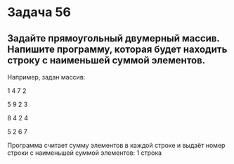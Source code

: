 # Задача 56 # 

## Задайте прямоугольный двумерный массив. Напишите программу, которая будет находить строку с наименьшей суммой элементов. ##

Например, задан массив:

1 4 7 2

5 9 2 3

8 4 2 4

5 2 6 7

Программа считает сумму элементов в каждой строке и выдаёт номер строки с наименьшей суммой элементов: 1 строка